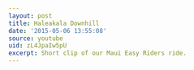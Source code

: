 ```yaml
---
layout: post
title: Haleakala Downhill
date: '2015-05-06 13:55:08'
source: youtube
uid: zL4JpaIw5pU
excerpt: Short clip of our Maui Easy Riders ride.
---
```

